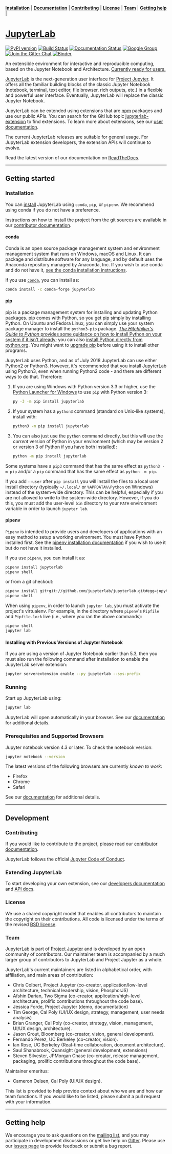 **[Installation](#installation)** |
**[Documentation](http://jupyterlab.readthedocs.io)** |
**[Contributing](#contributing)** |
**[License](#license)** |
**[Team](#team)** |
**[Getting help](#getting-help)** |

# [JupyterLab](http://jupyterlab.github.io/jupyterlab/)

[![PyPI version](https://badge.fury.io/py/jupyterlab.svg)](https://badge.fury.io/py/jupyterlab)
[![Build Status](https://travis-ci.org/jupyterlab/jupyterlab.svg?branch=master)](https://travis-ci.org/jupyterlab/jupyterlab)
[![Documentation Status](https://readthedocs.org/projects/jupyterlab/badge/?version=stable)](http://jupyterlab.readthedocs.io/en/stable/)
[![Google Group](https://img.shields.io/badge/-Google%20Group-lightgrey.svg)](https://groups.google.com/forum/#!forum/jupyter)
[![Join the Gitter Chat](https://img.shields.io/gitter/room/nwjs/nw.js.svg)](https://gitter.im/jupyterlab/jupyterlab)
[![Binder](https://mybinder.org/badge.svg)](https://mybinder.org/v2/gh/jupyterlab/jupyterlab-demo/18a9793b58ba86660b5ab964e1aeaf7324d667c8?urlpath=lab%2Ftree%2Fdemo%2FLorenz.ipynb)

An extensible environment for interactive and reproducible computing, based on the
Jupyter Notebook and Architecture. [Currently ready for users.](https://blog.jupyter.org/jupyterlab-is-ready-for-users-5a6f039b8906)

[JupyterLab](http://jupyterlab.readthedocs.io/en/stable/) is the next-generation user interface for [Project Jupyter](https://jupyter.org). It offers
all the familiar building blocks of the classic Jupyter Notebook (notebook,
terminal, text editor, file browser, rich outputs, etc.) in a flexible and
powerful user interface.
Eventually, JupyterLab will replace the classic Jupyter Notebook.

JupyterLab can be extended using extensions that are [npm](https://www.npmjs.com/) packages
and use our public APIs. You can search for the GitHub topic [jupyterlab-extension](https://github.com/topics/jupyterlab-extension) to find extensions. To learn more about extensions, see our [user documentation](https://jupyterlab.readthedocs.io/en/latest/user/extensions.html).

The current JupyterLab releases are suitable for general
usage. For JupyterLab extension developers, the extension APIs will continue to
evolve.

Read the latest version of our documentation on [ReadTheDocs](http://jupyterlab.readthedocs.io/en/latest/).

---

## Getting started

### Installation

You can [install](http://jupyterlab.readthedocs.io/en/stable/getting_started/installation.html) JupyterLab using `conda`, `pip`, or `pipenv`. We recommend using conda if you do not have a preference.

Instructions on how to install the project from the git sources are available in our [contributor documentation](CONTRIBUTING.md).

#### conda

Conda is an open source package management system and environment management system that runs on Windows, macOS and Linux. It can package and distribute software for any language, and by default uses the Anaconda repository managed by Anaconda, Inc. If you wish to use conda and do not have it, [see the conda installation instructions](https://conda.io/docs/user-guide/install/index.html).

If you use [`conda`](https://anaconda.org/conda-forge/jupyterlab), you can install as:

```bash
conda install -c conda-forge jupyterlab
```

#### pip

pip is a package management system for installing and updating Python packages. pip comes with Python, so you get pip simply by installing Python. On Ubuntu and Fedora Linux, you can simply use your system package manager to install the `python3-pip` package. [_The Hitchhiker's Guide to Python_ provides some guidance on how to install Python on your system if it isn't already](https://docs.python-guide.org/starting/installation/); you can also [install Python directly from python.org](https://www.python.org/getit/). You might want to [upgrade pip](https://pip.pypa.io/en/stable/installing/) before using it to install other programs.

JupyterLab uses Python, and as of July 2018 JupyterLab can use either Python2 or Python3. However, it's recommended that you install JupyterLab using Python3, even when running Python2 code - and there are different ways to do that. Therefore:

1.  If you are using Windows with Python version 3.3 or higher, use the [Python Launcher for Windows](https://docs.python.org/3/using/windows.html?highlight=shebang#python-launcher-for-windows) to use `pip` with Python version 3:
    ```bash
    py -3 -m pip install jupyterlab
    ```
2.  If your system has a `python3` command (standard on Unix-like systems), install with:
    ```bash
    python3 -m pip install jupyterlab
    ```
3.  You can also just use the `python` command directly, but this will use the _current_ version of Python in your environment (which may be version 2 or version 3 of Python if you have both installed):
    ```bash
    python -m pip install jupyterlab
    ```

Some systems have a `pip3` command that has the same effect as `python3 -m pip` and/or a `pip` command that has the same effect as `python -m pip`.

If you add `--user` after `pip install` you will install the files to a local user install directory (typically `~/.local/` or `%APPDATA%\Python` on Windows) instead of the system-wide directory. This can be helpful, especially if you are not allowed to write to the system-wide directory. However, if you do this, you must add the user-level `bin` directory to your `PATH` environment variable in order to launch `jupyter lab`.

#### pipenv

`Pipenv` is intended to provide users and developers of applications with an easy method to setup a working environment. You must have Python installed first. See the [pipenv installation documentation](https://docs.pipenv.org/install) if you wish to use it but do not have it installed.

If you use `pipenv`, you can install it as:

```bash
pipenv install jupyterlab
pipenv shell
```

or from a git checkout:

```bash
pipenv install git+git://github.com/jupyterlab/jupyterlab.git#egg=jupyterlab
pipenv shell
```

When using `pipenv`, in order to launch `jupyter lab`, you must activate the project's virtualenv. For example, in the directory where `pipenv`'s `Pipfile` and `Pipfile.lock` live (i.e., where you ran the above commands):

```bash
pipenv shell
jupyter lab
```

#### Installing with Previous Versions of Jupyter Notebook

If you are using a version of Jupyter Notebook earlier than 5.3, then you must also run the following command
after installation to enable the JupyterLab server extension:

```bash
jupyter serverextension enable --py jupyterlab --sys-prefix
```

### Running

Start up JupyterLab using:

```bash
jupyter lab
```

JupyterLab will open automatically in your browser. See our [documentation](http://jupyterlab.readthedocs.io/en/stable/getting_started/starting.html) for additional details.

### Prerequisites and Supported Browsers

Jupyter notebook version 4.3 or later. To check the notebook version:

```bash
jupyter notebook --version
```

The latest versions of the following browsers are currently _known to work_:

* Firefox
* Chrome
* Safari

See our [documentation](http://jupyterlab.readthedocs.io/en/latest/getting_started/installation.html) for additional details.

---

## Development

### Contributing

If you would like to contribute to the project, please read our [contributor documentation](CONTRIBUTING.md).

JupyterLab follows the official [Jupyter Code of Conduct](https://github.com/jupyter/governance/blob/master/conduct/code_of_conduct.md).

### Extending JupyterLab

To start developing your own extension, see our [developers documentation](https://jupyterlab.readthedocs.io/en/latest/developer/extension_dev.html) and [API docs](http://jupyterlab.github.io/jupyterlab/globals.html).

### License

We use a shared copyright model that enables all contributors to maintain the
copyright on their contributions. All code is licensed under the terms of the revised [BSD license](https://github.com/jupyterlab/jupyterlab/blob/master/LICENSE).

### Team

JupyterLab is part of [Project Jupyter](http://jupyter.org/) and is developed by an open community of contributors. Our maintainer team is accompanied by a much larger group of contributors to JupyterLab and Project Jupyter as a whole.

JupyterLab's current maintainers are listed in alphabetical order, with affiliation, and main areas of contribution:

* Chris Colbert, Project Jupyter (co-creator, application/low-level architecture,
  technical leadership, vision, PhosphorJS)
* Afshin Darian, Two Sigma (co-creator, application/high-level architecture,
  prolific contributions throughout the code base).
* Jessica Forde, Project Jupyter (demo, documentation)
* Tim George, Cal Poly (UI/UX design, strategy, management, user needs analysis)
* Brian Granger, Cal Poly (co-creator, strategy, vision, management, UI/UX design,
  architecture).
* Jason Grout, Bloomberg (co-creator, vision, general development).
* Fernando Perez, UC Berkeley (co-creator, vision).
* Ian Rose, UC Berkeley (Real-time collaboration, document architecture).
* Saul Shanabrook, Quansight (general development, extensions)
* Steven Silvester, JPMorgan Chase (co-creator, release management, packaging,
  prolific contributions throughout the code base).

Maintainer emeritus:

* Cameron Oelsen, Cal Poly (UI/UX design).

This list is provided to help provide context about who we are and how our team functions.
If you would like to be listed, please submit a pull request with your information.

---

## Getting help

We encourage you to ask questions on the [mailing list](https://groups.google.com/forum/#!forum/jupyter),
and you may participate in development discussions or get live help on [Gitter](https://gitter.im/jupyterlab/jupyterlab). Please use our [issues page](https://github.com/jupyterlab/jupyterlab/issues) to provide feedback or submit a bug report.
